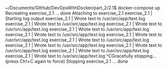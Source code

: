 ~/Documents/GitHub/DevOpsWithDocker/part_2/2.1$ docker-compose up
Recreating exercise_2.1 ... done
Attaching to exercise_2.1
exercise_2.1    | Starting log output
exercise_2.1    | Wrote text to /usr/src/app/text.log
exercise_2.1    | Wrote text to /usr/src/app/text.log
exercise_2.1    | Wrote text to /usr/src/app/text.log
exercise_2.1    | Wrote text to /usr/src/app/text.log
exercise_2.1    | Wrote text to /usr/src/app/text.log
exercise_2.1    | Wrote text to /usr/src/app/text.log
exercise_2.1    | Wrote text to /usr/src/app/text.log
exercise_2.1    | Wrote text to /usr/src/app/text.log
exercise_2.1    | Wrote text to /usr/src/app/text.log
exercise_2.1    | Wrote text to /usr/src/app/text.log
exercise_2.1    | Wrote text to /usr/src/app/text.log
^CGracefully stopping... (press Ctrl+C again to force)
Stopping exercise_2.1   ... done

